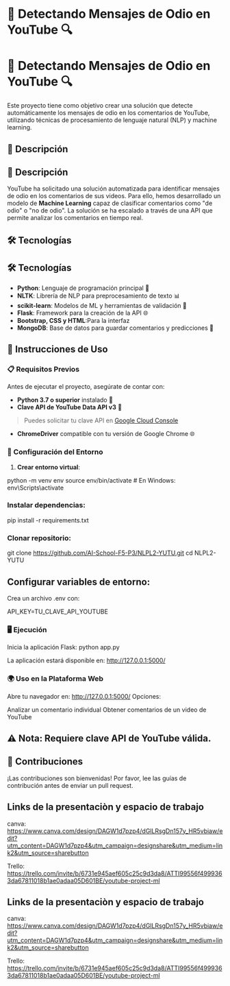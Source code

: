 # 🚨 Detectando Mensajes de Odio en YouTube 🔍
# 🚨 Detectando Mensajes de Odio en YouTube 🔍

Este proyecto tiene como objetivo crear una solución que detecte automáticamente los mensajes de odio en los comentarios de YouTube, utilizando técnicas de procesamiento de lenguaje natural (NLP) y machine learning.

## 📝 Descripción
## 📝 Descripción

YouTube ha solicitado una solución automatizada para identificar mensajes de odio en los comentarios de sus videos. Para ello, hemos desarrollado un modelo de **Machine Learning** capaz de clasificar comentarios como "de odio" o "no de odio". La solución se ha escalado a través de una API que permite analizar los comentarios en tiempo real.

## 🛠 Tecnologías
## 🛠 Tecnologías

- **Python**: Lenguaje de programación principal 🐍
- **NLTK**: Librería de NLP para preprocesamiento de texto 📊
- **scikit-learn**: Modelos de ML y herramientas de validación 🤖
- **Flask**: Framework para la creación de la API 🌐
- **Bootstrap, CSS y HTML**:Para la interfaz
- **MongoDB**: Base de datos para guardar comentarios y predicciones 💾

## 🚀 Instrucciones de Uso

### 📋 Requisitos Previos

Antes de ejecutar el proyecto, asegúrate de contar con:

- **Python 3.7 o superior** instalado 🐍
- **Clave API de YouTube Data API v3** 🔑
 > Puedes solicitar tu clave API en [Google Cloud Console](https://console.cloud.google.com/)
- **ChromeDriver** compatible con tu versión de Google Chrome 🌐

### 🔧 Configuración del Entorno

1. **Crear entorno virtual**:

python -m venv env
source env/bin/activate  # En Windows: env\Scripts\activate

### Instalar dependencias:

pip install -r requirements.txt

### Clonar repositorio:

git clone https://github.com/AI-School-F5-P3/NLPL2-YUTU.git
cd NLPL2-YUTU

## Configurar variables de entorno:
Crea un archivo .env con:

API_KEY=TU_CLAVE_API_YOUTUBE

### 🖥 Ejecución
Inicia la aplicación Flask:
python app.py

La aplicación estará disponible en: http://127.0.0.1:5000/

### 🌍 Uso en la Plataforma Web

Abre tu navegador en: http://127.0.0.1:5000/
Opciones:

Analizar un comentario individual
Obtener comentarios de un video de YouTube



## ⚠️ Nota: Requiere clave API de YouTube válida.

## 🤝 Contribuciones
¡Las contribuciones son bienvenidas! Por favor, lee las guías de contribución antes de enviar un pull request.

## Links de la presentaciòn y espacio de trabajo

canva:
https://www.canva.com/design/DAGW1d7pzp4/dGlLRsgDn157y_HR5vbiaw/edit?utm_content=DAGW1d7pzp4&utm_campaign=designshare&utm_medium=link2&utm_source=sharebutton


Trello:
https://trello.com/invite/b/6731e945aef605c25c9d3da8/ATTI99556f4999363da67811018b1ae0adaa05D601BE/youtube-project-ml
## Links de la presentaciòn y espacio de trabajo

canva:
https://www.canva.com/design/DAGW1d7pzp4/dGlLRsgDn157y_HR5vbiaw/edit?utm_content=DAGW1d7pzp4&utm_campaign=designshare&utm_medium=link2&utm_source=sharebutton


Trello:
https://trello.com/invite/b/6731e945aef605c25c9d3da8/ATTI99556f4999363da67811018b1ae0adaa05D601BE/youtube-project-ml
